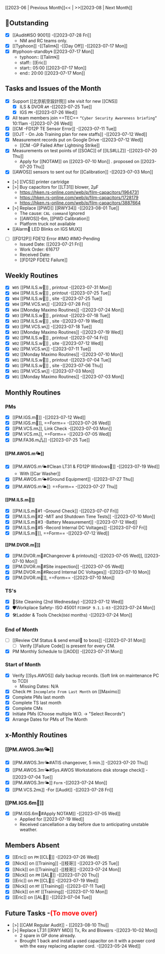 [[2023-06 | Previous Month]]<< | >>[[2023-08 | Next Month]]
## 📌Outstanding
- [x] [[Audit#ISO 9001]] -[[2023-07-28 Fri]]
	- NM and RC teams only.
- [x] [[Typhoon]] -[[Talim🌀]] -[[Day Off]] -[[2023-07-17 Mon]]
- [x] #typhoon-standby🌀 [[2023-07-17 Mon]]
	- typhoon:: [[Talim🌀]]
	- staff:: [[Eric]]
	- start:: 05:00 [[2023-07-17 Mon]]
	- end:: 20:00 [[2023-07-17 Mon]]
## Tasks and Issues of the Month
- [x] Support [[北京航空設計院]] site visit for new [[CNS]] 
	- [x] ILS & DVOR `AM` -[[2023-07-25 Tue]]
	- [x] IGS `PM` -[[2023-07-26 Wed]]
- [x] All team members join ==TEC==  `“Cyber Security Awareness briefing”` 10:11am -[[2023-07-26 Wed]]
- [x] [[CM -FD12P TE Sensor Error]] -[[2023-07-11 Tue]]
- [x] [[OJT - On Job Training plan for new staffs]] -[[2023-07-12 Wed]]
- [x] Measurement records put on Google Drive -[[2023-07-12 Wed]]
	- [[CM -GP Failed After Lightning Strike]]
- [x] Measurements on test points of [[SOAC]] of [[ILS#LLZ]] -[[2023-07-20 Thu]]
	- Apply for [[NOTAM]] on [[2023-07-10 Mon]] . proposed on [[2023-07-20 Thu]]
- [x]  [[AWOS]] sensors to sent out for [[Calibration]] -[[2023-07-03 Mon]]
- [>] [[VCS]] printer cartridge 
- [>] Buy capacitors for [[LT31]] blower, 2μF
	- https://hken.rs-online.com/web/p/film-capacitors/1964731
	- https://hken.rs-online.com/web/p/film-capacitors/1728179
	- https://hken.rs-online.com/web/p/film-capacitors/3887664
- [>] Replace [[PWD]] [[RWY34]] -[[2023-08-01 Tue]]
	- The cause: `CAL command` Ignored
	- [[AWOS]]-6m, [[PWD Calibration]]
	- Platform truck not available
- [[Alarm🔔 LED Blinks on IGS MUX]]
- [ ] [[FD12P]] FDE12 Error #IMO  #IMO-Pending 
	- Issued Date: [[2023-07-21 Fri]]
	- Work Order: 616717
	- Received Date:
	- [[FD12P FDE12 Failure]]
## Weekly Routines
- [x] `W05` [[PM.ILS.w🛬]] , printout -[[2023-07-31 Mon]]
- [x] `W04` [[PM.ILS.w🛬]] , printout -[[2023-07-25 Tue]]
- [x] `W04` [[PM.ILS.w🛬]] , site -[[2023-07-25 Tue]]
- [x] `W04` [[PM.VCS.w📞]] -[[2023-07-28 Fri]]
- [x] `W04` [[Monday Maximo Routines]] -[[2023-07-24 Mon]]
- [x] `W03` [[PM.ILS.w🛬]] , printout -[[2023-07-18 Tue]]
- [x] `W03` [[PM.ILS.w🛬]] , site -[[2023-07-19 Wed]]
- [x] `W03` [[PM.VCS.w📞]] -[[2023-07-18 Tue]]
- [x] `W03` [[Monday Maximo Routines]] -[[2023-07-19 Wed]]
- [x] `W02` [[PM.ILS.w🛬]] , printout -[[2023-07-14 Fri]]
- [x] `W02` [[PM.ILS.w🛬]] , site -[[2023-07-12 Wed]]
- [x] `W02` [[PM.VCS.w📞]] -[[2023-07-11 Tue]]
- [x] `W02` [[Monday Maximo Routines]] -[[2023-07-10 Mon]]
- [x] `W01` [[PM.ILS.w🛬]] , printout -[[2023-07-04 Tue]]
- [x] `W01` [[PM.ILS.w🛬]] , site -[[2023-07-06 Thu]]
- [x] `W01` [[PM.VCS.w📞]] -[[2023-07-03 Mon]]
- [x] `W01` [[Monday Maximo Routines]] -[[2023-07-03 Mon]]
## Monthly Routines
### PMs
- [x] [[PM.IGS.m🛫]] -[[2023-07-12 Wed]]
- [x] [[PM.IGS.m🛫]], ==Form== -[[2023-07-26 Wed]]
- [x] [[PM.VCS.m📞]], Link Check -[[2023-07-03 Mon]]
- [x] [[PM.VCS.m📞]], ==Form== -[[2023-07-05 Wed]]
- [x] [[PM.FA36.m🖧]] -[[2023-07-25 Tue]]
#### [[PM.AWOS.m🌤️]]
- [x] [[PM.AWOS.m🌤️#Clean LT31 & FD12P Windows🚚]] -[[2023-07-19 Wed]]
	- With [[Car Washer]]
- [x] [[PM.AWOS.m🌤️#Ground Equipment]] -[[2023-07-27 Thu]]
- [x] [[PM.AWOS.m🌤️]]:  ==Form== -[[2023-07-27 Thu]]
#### [[PM.ILS.m🛬]]
- [x] [[PM.ILS.m🛬#1 -Ground Check]] -[[2023-07-07 Fri]]
- [x] [[PM.ILS.m🛬#2 -MIT and Shutdown Time Tests]] -[[2023-07-10 Mon]]
- [x] [[PM.ILS.m🛬#3 -Battery Measurement]] -[[2023-07-12 Wed]]
- [x] [[PM.ILS.m🛬#5 -Record Internal DC Voltages]] -[[2023-07-07 Fri]]
- [x] [[PM.ILS.m🛬]],  ==Form== -[[2023-07-12 Wed]]
#### [[PM.DVOR.m🧭]]
- [x] [[PM.DVOR.m🧭#Changeover & printouts]] -[[2023-07-05 Wed]], [[2023-07-10 Mon]]
- [x] [[PM.DVOR.m🧭#Site inspection]] -[[2023-07-05 Wed]]
- [x] [[PM.DVOR.m🧭#Record Internal DC Voltages]] -[[2023-07-10 Mon]]
- [x] [[PM.DVOR.m🧭]], ==Form== -[[2023-07-10 Mon]]
### TS's
- [x] 🧹Site Cleaning (2nd Wednesday) -[[2023-07-12 Wed]]
- [x] 🛡️Workplace Safety- ISO 45001 `FCOHSP 9.1.1-03` -[[2023-07-24 Mon]]
- [x] 🛠️Ladder & Tools Check(`Odd` months) -[[2023-07-24 Mon]]
### End of Month
- [ ] [[Review CM Status & send email📧 to boss]] -[[2023-07-31 Mon]]
	- [ ] Verify [[Failure Code]] is present for every CM.
- [x] PM Monthly Schedule to [[AOD]] -[[2023-07-31 Mon]]
### Start of Month
- [x] Verify [[Sys.AWOS]] daily backup records. (Soft link on maintenance PC to TCD)
	- Missing Dates: N/A
- [x] Check `PM Incomplete From Last Month` on [[Maximo]]
- [x] Complete PMs last month
- [x] Complete TS last month
- [x] Complete CMs
- [x] Initiate PMs (Choose multiple W.O. -> "Select Records")
- [x] Arrange Dates for PMs of The Month
## x-Monthly Routines
### [[PM.AWOS.3m🌤️]]
- [x] [[PM.AWOS.3m🌤️#ATIS changeover, 5 min.]] -[[2023-07-20 Thu]]
- [x] [[PM.AWOS.3m🌤️#Sys.AWOS Workstations disk storage check]] -[[2023-07-04 Tue]]
- [x] [[PM.AWOS.3m🌤️]] `Form` -[[2023-07-24 Mon]]
- [x] [[PM.VCS.2m📞]] -For [[Audit]] -[[2023-07-28 Fri]]
### [[PM.IGS.6m🛫]]
- [x] [[PM.IGS.6m🛫#Apply NOTAM]] -[[2023-07-05 Wed]]
	- Applied for [[2023-07-19 Wed]]
	- Received cancellation a day before due to anticipating unstable weather.
## Members Absent
- [x] [[Eric]] on `PM` [[CL🎉]] -[[2023-07-26 Wed]]
- [x] [[Nick]] on [[Training]] -[[枝哥]] -[[2023-07-25 Tue]]
- [x] [[Nick]] on [[Training]] -[[枝哥]] -[[2023-07-24 Mon]]
- [x] [[Nick]] on `PM` [[AL🎉]] -[[2023-07-20 Thu]]
- [x] [[Eric]] on `PM` [[CL🎉]] -[[2023-07-19 Wed]]
- [x] [[Nick]] on `MT` [[Training]] -[[2023-07-11 Tue]]
- [x] [[Nick]] on `MT` [[Training]] -[[2023-07-10 Mon]]
- [x] [[Eric]] on [[AL🎉]] -[[2023-07-04 Tue]]
## Future Tasks -<span style='color: red'>(To move over)</span>
- [>] [[CAM Regular Audit]] - [[2023-08-10 Thu]]
- [>] Replace LT31 [[RWY MID]] Tx, Rx and Blowers -[[2023-10-02 Mon]]
	- 2 spare in GP done already. 
	- Brought 1 back and install a used capacitor on it with a power cord with the easy replacing adapter cord. -[[2023-05-24 Wed]]
